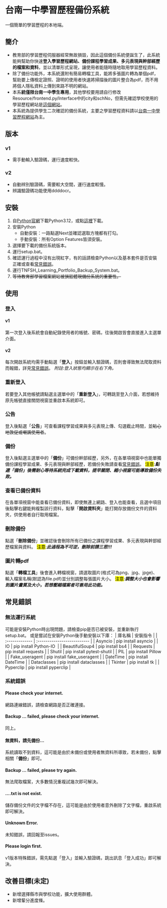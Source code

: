 # 台南一中學習歷程備份系統
一個簡單的學習歷程的本地端。


## 簡介
- 教育部的學習歷程伺服器經常無故損毀，因此這個備份系統便誕生了，此系統能夠幫助你快速**登入學習歷程網站、備份課程學習成果、多元表現與幹部經歷的檔案和資料**，並以清單形式呈現，讓使用者能隨時隨地取用學習歷程資料。
- 除了備份功能外，本系統還附有簡易轉檔工具，能將多張圖片轉為單個pdf，幫助要上傳檢定證照、證明的使用者快速將掃描後的圖片整合為pdf，而不用將個人隱私資料上傳到來路不明的網站。
- 本系**統僅限台南一中學生專用**，其他學校要用請自行修改Resource/frontend.py/Interface中的city和schNo，但需先確認學校使用的學習歷程網站是[這個網站]((https://epf-mlife.k12ea.gov.tw/))。
- 本系統為提供學生二次確認的備份系統，主要之學習歷程資料請以[台南一中學習歷程網站](https://epf-mlife.k12ea.gov.tw/)為主。


## 版本
### v1
- 需手動輸入驗證碼，運行速度較快。

### v2
- 自動辨別驗證碼，需要較大空間，運行速度較慢。
- 辨識驗證碼功能使用ddddocr。


## 安裝
1. 自[Python官網](https://www.python.org/downloads/release/python-3123/)下載Python3.12，或點[這裡](https://www.python.org/ftp/python/3.12.3/python-3.12.3-amd64.exe)下載。
2. 安裝Python
   - 自動安裝：一路點選Next並確認選取方塊都有打勾。
   - 手動安裝：所有Option Features皆須安裝。
3. 選擇要下載的備份系統版本。
4. 運行setup.bat。
5. 確認運行過程中沒有出現紅字，有的話請檢查Python以及基本套件是否安裝正確或查看[常見錯誤](#無法運行系統)。
6. 運行TNFSH_Learning_Portfolio_Backup_System.bat。
7. ~~等待教育部學習檔案網站被損毀體現備份系統的重要性。~~ 


## 使用
### 登入
#### v1
第一次登入後系統會自動紀錄使用者的帳號、密碼，往後開啟皆會直接進入主選單介面。
#### v2
每次開啟系統均需手動點選「**登入**」按鈕並輸入驗證碼，否則會導致無法爬取資料而報錯，詳見[常見錯誤](#please-login-first)。
*附註:登入狀態均顯示在右下角。*

### 重新登入
若要登入其他帳號請點選主選單中的「**重新登入**」，可轉跳至登入介面，若想維持原先帳號直接關閉視窗並重啟本系統即可。

### 公告
登入後點選「**公告**」可查看課程學習成果與多元表現上傳、勾選截止時間，並~~貼心地敦促或嘲諷使用者~~。

### 備份
登入後點選主選單中的「**備份**」可備份幹部經歷，另外，在各單項視窗中也能單獨備份課程學習成果、多元表現與幹部經歷，若備份失敗請查看[常見錯誤](#backup--failed-please-try-again)。
<mark>注意</mark>:***點選「備份」後需耐心等待系統完成下載資料，提早關閉、縮小視窗可能導致備份失敗。***

### 查看已備份資料
在各單項視窗中能查看已備份資料，即使無連上網路、登入也能查看，且選中項目後點擊右鍵能夠複製該行資料，點擊「**開啟資料夾**」能打開存放備份文件的資料夾，供使用者自行取用檔案。

### 刪除備份
點選「**刪除備份**」並確認後會刪除所有已備份之課程學習成果、多元表現與幹部經歷檔案與資料。
<mark>注意</mark>:***此過程為不可逆，刪除前請三思!!!***

### 圖片轉pdf
點選「**轉檔工具**」後會進入轉檔視窗，請選取圖片(格式可為png、jpg、jpge)、輸入檔案名稱(默認為file.pdf)並分別調整每張圖片大小。
<mark>注意</mark>:***調整大小也會影響到圖片畫質及大小，若想壓縮檔案者可善用此功能。***


## 常見錯誤
### 無法運行系統
可能是安裝Python時出現問題，請檢查pip是否已被安裝，並重新執行setup.bat。
或是嘗試在安裝Python後手動安裝以下庫：
| 庫名稱           | 安裝指令                     |
| :------------- | :-------------------------- |
| Asyncio        | pip install asyncio         |
| IO             | pip install Python-IO&nbsp; |
| BeautifulSoup4 | pip install bs4             |
| Requests       | pip install requests        |
| Shutil         | pip install pytest-shutil   |
| PIL            | pip install Pillow          |
| Fake_useragent | pip install fake_useragent  |
| DateTime       | pip install DateTime        |
| Dataclasses    | pip install dataclasses     |
| Tkinter        | pip install tk              |
| Pyperclip      | pip install pyperclip       |

### 系統錯誤
#### Please check your internet.
網路連線錯誤，請檢查網路是否正確連接。

#### Backup ... failed, please check your internet.
同上。

#### 無資料，請先備份...
系統讀取不到資料，這可能是由於未備份或使用者無資料所導致，若未備份，點擊相關「**備份**」即可。

#### Backup ... failed, please try again.
無法爬取檔案，大多數情況重複試幾次即可解決。

#### ....txt is not exist.
儲存備份文件的文字檔不存在，這可能是由於使用者意外刪除了文字檔，重啟系統即可解決。

#### Unknown Error.
未知錯誤，請回報至issues。

#### Please login first.
v1版本特殊錯誤，需先點選「登入」並輸入驗證碼，跳出訊息「登入成功」即可解決。


## 改善目標(未定)
- 新增選擇縣市與學校功能，擴大使用群體。
- 新增輩分進度條。
